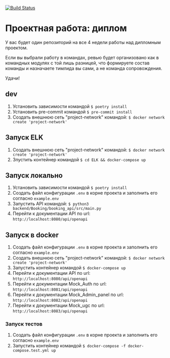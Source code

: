 [![Build Status](https://github.com/GA10v/graduate_work/actions/workflows/checks.yml/badge.svg?branch=main)](https://github.com/GA10v/graduate_work/actions/workflows/checks.yml)

# Проектная работа: диплом

У вас будет один репозиторий на все 4 недели работы над дипломным проектом.

Если вы выбрали работу в командах, ревью будет организовано как в командных модулях с той лишь разницей, что формируете состав команды и назначаете тимлида вы сами, а не команда сопровождения.

Удачи!

## dev

1. Установить зависимости командой
   `$ poetry install`
2. Установить pre-commit командой
   `$ pre-commit install`
3. Создать внешнюю сеть "project-network" командой:
   `$ docker network create 'project-network'`

## Запуск ELK

1. Создать внешнюю сеть "project-network" командой:
   `$ docker network create 'project-network'`
2. Зпустить контейнер командой
   `$ cd ELK && docker-compose up`

## Запуск локально

1. Установить зависимости командой
   `$ poetry install`
2. Создать файл конфигурации `.env` в корне проекта и заполнить его согласно `example.env`
3. Запустить API командой:
   `$ python3 backend/Booking/booking_api/src/main.py`
4. Перейти к документации API по url: `http://localhost:8080/api/openapi`

## Запуск в docker

1. Создать файл конфигурации `.env` в корне проекта и заполнить его согласно `example.env`
2. Создать внешнюю сеть "project-network" командой:
   `$ docker network create 'project-network'`
3. Запустить контейнер командой
   `$ docker-compose up`
4. Перейти к документации API по url: `http://localhost:8080/api/openapi`
5. Перейти к документации Mock_Auth по url: `http://localhost:8081/api/openapi`
6. Перейти к документации Mock_Admin_panel по url: `http://localhost:8082/api/openapi`
7. Перейти к документации Mock_ugc по url: `http://localhost:8083/api/openapi`

### Запуск тестов

1. Создать файл конфигурации `.env` в корне проекта и заполнить его согласно `example.env`
2. Запустить контейнер командой
   `$ docker-compose -f docker-compose.test.yml up`
